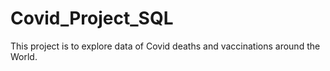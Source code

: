 # Covid_Project_SQL
This project is to explore data of Covid deaths and vaccinations around the World.
